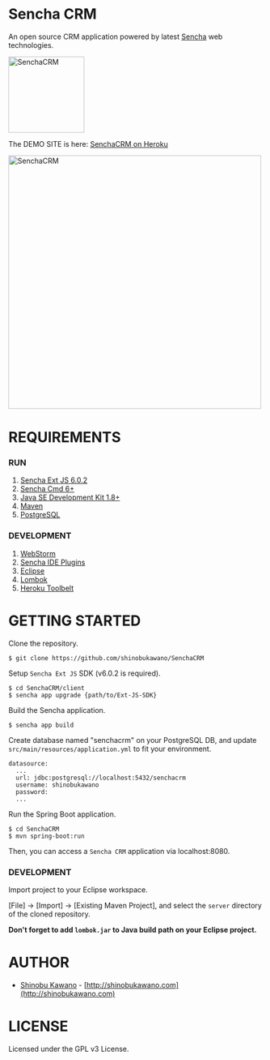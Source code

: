# Sencha CRM

An open source CRM application powered by latest [Sencha](https://www.sencha.com/) web technologies.

<img src="http://senchacrm.com/images/logo.png" alt="SenchaCRM" width="150"/>

The DEMO SITE is here: [SenchaCRM on Heroku](https://senchacrm.herokuapp.com/)

<img src="http://senchacrm.com/images/hero.png" alt="SenchaCRM" width="500"/>

# REQUIREMENTS

### RUN

1. [Sencha Ext JS 6.0.2](https://www.sencha.com/products/extjs/evaluate/)
2. [Sencha Cmd 6+](https://www.sencha.com/products/extjs/cmd-download/)
3. [Java SE Development Kit 1.8+](http://www.oracle.com/technetwork/java/javase/downloads/index.html)
4. [Maven](https://maven.apache.org/download.cgi)
5. [PostgreSQL](http://www.postgresql.org/download/)

### DEVELOPMENT

1. [WebStorm](https://www.jetbrains.com/webstorm/download/)
2. [Sencha IDE Plugins](https://www.sencha.com/products/ide-plugins/)
3. [Eclipse](http://www.eclipse.org/downloads/)
4. [Lombok](https://projectlombok.org/download.html)
5. [Heroku Toolbelt](https://toolbelt.heroku.com/)

# GETTING STARTED

Clone the repository.

    $ git clone https://github.com/shinobukawano/SenchaCRM

Setup `Sencha Ext JS` SDK (v6.0.2 is required).

    $ cd SenchaCRM/client
    $ sencha app upgrade {path/to/Ext-JS-SDK}

Build the Sencha application.

    $ sencha app build

Create database named "senchacrm" on your PostgreSQL DB, and update `src/main/resources/application.yml` to fit your environment.

    datasource:
      ...
      url: jdbc:postgresql://localhost:5432/senchacrm
      username: shinobukawano
      password:
      ...

Run the Spring Boot application.

    $ cd SenchaCRM
    $ mvn spring-boot:run

Then, you can access a `Sencha CRM` application via localhost:8080.

### DEVELOPMENT

Import project to your Eclipse workspace.   

[File] -> [Import] -> [Existing Maven Project], and select the `server` directory of the cloned repository.

**Don't forget to add `lombok.jar` to Java build path on your Eclipse project.**

# AUTHOR

* [Shinobu Kawano](https://github.com/shinobukawano) - [http://shinobukawano.com](http://shinobukawano.com)

# LICENSE

Licensed under the GPL v3 License.
